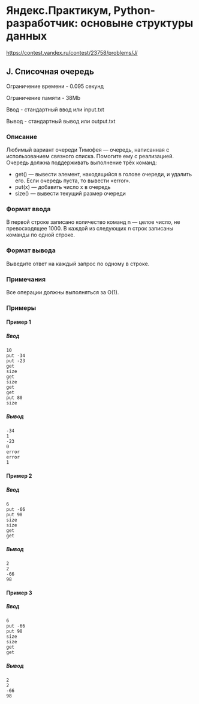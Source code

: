 # Яндекс.Практикум, Python-разработчик: основыне структуры данных

https://contest.yandex.ru/contest/23758/problems/J/

## J. Списочная очередь

Ограничение времени - 0.095 секунд

Ограничение памяти - 38Mb

Ввод - стандартный ввод или input.txt

Вывод - стандартный вывод или output.txt


### Описание

Любимый вариант очереди Тимофея — очередь, написанная с использованием связного списка. Помогите ему с реализацией. Очередь должна поддерживать выполнение трёх команд:

* get() — вывести элемент, находящийся в голове очереди, и удалить его. Если очередь пуста, то вывести «error».
* put(x) — добавить число x в очередь
* size() — вывести текущий размер очереди

### Формат ввода

В первой строке записано количество команд n — целое число, не превосходящее 1000. В каждой из следующих n строк записаны команды по одной строке. 

### Формат вывода

Выведите ответ на каждый запрос по одному в строке.

### Примечания

Все операции должны выполняться за O(1).

### Примеры

#### Пример 1

##### Ввод
```
10
put -34
put -23
get
size
get
size
get
get
put 80
size
```

##### Вывод
```
-34
1
-23
0
error
error
1
```

#### Пример 2

##### Ввод
```
6
put -66
put 98
size
size
get
get
```

##### Вывод
```
2
2
-66
98
```

#### Пример 3

##### Ввод
```
6
put -66
put 98
size
size
get
get
```

##### Вывод
```
2
2
-66
98
```

